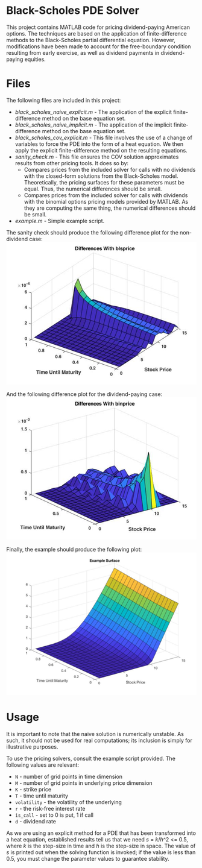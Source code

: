 # Black-Scholes PDE Solver
This project contains MATLAB code for pricing dividend-paying American options. The techniques are based on the application of finite-difference methods to the Black-Scholes partial differential equation. However, modifications have been made to account for the free-boundary condition resulting from early exercise, as well as dividend payments in dividend-paying equities.

# Files
The following files are included in this project:
- *black_scholes_naive_explicit.m* - The application of the explicit finite-difference method on the base equation set.
- *black_scholes_naive_implicit.m* - The application of the implicit finite-difference method on the base equation set.
- *black_scholes_cov_explicit.m* - This file involves the use of a change of variables to force the PDE into the form of a heat equation. We then apply the explicit finite-difference method on the resulting equations.
- *sanity_check.m* - This file ensures the COV solution approximates results from other pricing tools. It does so by:
  - Compares prices from the included solver for calls with no dividends with the closed-form solutions from the Black-Scholes model. Theoretically, the pricing surfaces for these parameters must be equal. Thus, the numerical differences should be small.
  - Compares prices from the included solver for calls with dividends with the binomial options pricing models provided by MATLAB. As they are computing the same thing, the numerical differences should be small.
- *example.m* - Simple example script.

The sanity check should produce the following difference plot for the non-dividend case:
![difference between BLS](images/difference_blsprice.jpg)

And the following difference plot for the dividend-paying case:
![difference between bin](images/difference_binprice.jpg)

Finally, the example should produce the following plot:
![example surface](images/example.jpg)

# Usage
It is important to note that the naive solution is numerically unstable. As such, it should not be used for real computations; its inclusion is simply for illustrative purposes.

To use the pricing solvers, consult the example script provided. The following values are relevant:
- `N` - number of grid points in time dimension
- `M` - number of grid points in underlying price dimension
- `K` - strike price
- `T` - time until maturity
- `volatility` - the volatility of the underlying
- `r` - the risk-free interest rate
- `is_call` - set to 0 is put, 1 if call
- `d` - dividend rate

As we are using an explicit method for a PDE that has been transformed into a heat equation, established
results tell us that we need *s* = *k*/*h*^2 <= 0.5, where *k* is the step-size in time and *h* is the step-size in space.
The value of *s* is printed out when the solving function is invoked; if the value is less
than 0.5, you must change the parameter values to guarantee stability.
